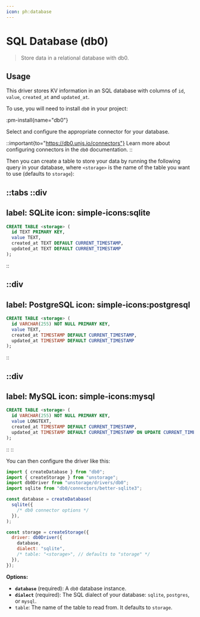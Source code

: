 ```yaml
---
icon: ph:database
---
```


# SQL Database (db0)

> Store data in a relational database with db0.

## Usage

This driver stores KV information in an SQL database with columns of `id`, `value`, `created_at` and `updated_at`.

To use, you will need to install `db0` in your project:

:pm-install{name="db0"}

Select and configure the appropriate connector for your database.

::important{to="https://db0.unjs.io/connectors"}
Learn more about configuring connectors in the `db0` documentation.
::

Then you can create a table to store your data by running the following query in your database, where `<storage>` is the name of the table you want to use (defaults to `storage`):

::tabs
  ::div
  ---
  label: SQLite
  icon: simple-icons:sqlite
  ---

  ```sql
  CREATE TABLE <storage> (
    id TEXT PRIMARY KEY, 
    value TEXT,
    created_at TEXT DEFAULT CURRENT_TIMESTAMP, 
    updated_at TEXT DEFAULT CURRENT_TIMESTAMP
  );
  ```
  ::

  ::div
  ---
  label: PostgreSQL
  icon: simple-icons:postgresql
  ---

  ```sql
  CREATE TABLE <storage> (
    id VARCHAR(255) NOT NULL PRIMARY KEY, 
    value TEXT, 
    created_at TIMESTAMP DEFAULT CURRENT_TIMESTAMP, 
    updated_at TIMESTAMP DEFAULT CURRENT_TIMESTAMP
  );
  ```
  ::
  
  ::div
  ---
  label: MySQL
  icon: simple-icons:mysql
  ---

  ```sql
  CREATE TABLE <storage> (
    id VARCHAR(255) NOT NULL PRIMARY KEY,
    value LONGTEXT,
    created_at TIMESTAMP DEFAULT CURRENT_TIMESTAMP,
    updated_at TIMESTAMP DEFAULT CURRENT_TIMESTAMP ON UPDATE CURRENT_TIMESTAMP
  );
  ```
  ::
::


You can then configure the driver like this:

```js
import { createDatabase } from "db0";
import { createStorage } from "unstorage";
import db0Driver from "unstorage/drivers/db0";
import sqlite from "db0/connectors/better-sqlite3";

const database = createDatabase(
  sqlite({
    /* db0 connector options */
  }),
);

const storage = createStorage({
  driver: db0Driver({
    database,
    dialect: "sqlite",
    /* table: "<storage>", // defaults to "storage" */
  }),
});
```

**Options:**

- **`database`** (required): A `db0` database instance.
- **`dialect`** (required): The SQL dialect of your database: `sqlite`, `postgres`, or `mysql`.
- `table`: The name of the table to read from. It defaults to `storage`.
